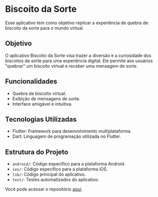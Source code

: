 # Biscoito da Sorte

Esse aplicativo tem como objetivo replicar a experiência de quebra de biscoito da sorte para o mundo virtual.

## Objetivo

O aplicativo Biscoito da Sorte visa trazer a diversão e a curiosidade dos biscoitos da sorte para uma experiência digital. Ele permite aos usuários "quebrar" um biscoito virtual e receber uma mensagem de sorte.

## Funcionalidades

- Quebra de biscoito virtual.
- Exibição de mensagens de sorte.
- Interface amigável e intuitiva.

## Tecnologias Utilizadas

- Flutter: Framework para desenvolvimento multiplataforma.
- Dart: Linguagem de programação utilizada no Flutter.

## Estrutura do Projeto

- `android/`: Código específico para a plataforma Android.
- `ios/`: Código específico para a plataforma iOS.
- `lib/`: Código principal do aplicativo.
- `test/`: Testes automatizados do aplicativo.

Você pode acessar o repositório [aqui](https://github.com/brunaschneider/biscoito_da_sorte).
